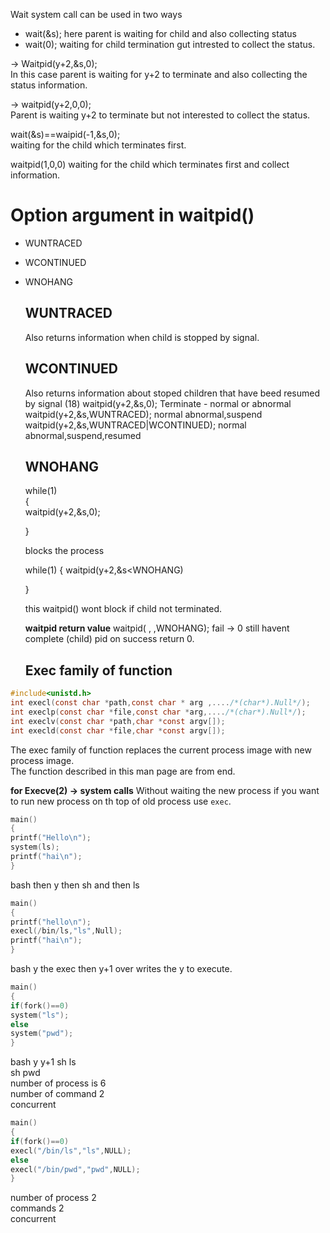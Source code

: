 Wait system call can be used in two ways    
- wait(&s);  here parent is waiting for child and also collecting status
- wait(0); waiting for child termination gut intrested  to collect the status.

-> Waitpid(y+2,&s,0);  
In this case parent is waiting for y+2 to terminate and also collecting the status information.  

-> waitpid(y+2,0,0);  
Parent is waiting y+2 to terminate but not interested to collect the status.

wait(&s)==waipid(-1,&s,0);  
waiting for the child which terminates first.  

waitpid(1,0,0) waiting for the child which terminates first and collect information.  


# Option argument in waitpid()

- WUNTRACED
- WCONTINUED
- WNOHANG

  ## WUNTRACED

  Also returns information when child is stopped by signal.

  ## WCONTINUED

  Also returns information about stoped children that have beed resumed by signal (18)
  waitpid(y+2,&s,0);  Terminate - normal or abnormal  
  waitpid(y+2,&s,WUNTRACED);  normal abnormal,suspend  
  waitpid(y+2,&s,WUNTRACED|WCONTINUED); normal abnormal,suspend,resumed    

  ## WNOHANG

   while(1)  
  {  
  waitpid(y+2,&s,0);


  }  

  blocks the process

  while(1)
  {
  waitpid(y+2,&s<WNOHANG)

  }

  this waitpid() wont block if child not terminated.

  **waitpid return value**
  waitpid( , ,WNOHANG);
  fail -> 0 still havent complete (child)  pid on success return 0.

  ## Exec family of function

```c
#include<unistd.h>
int execl(const char *path,const char * arg ,..../*(char*).Null*/);
int execlp(const char *file,const char *arg,..../*(char*).Null*/);
int execlv(const char *path,char *const argv[]);
int execld(const char *file,char *const argv[]);
```

The exec family of function replaces the current process image with new process image.   
The function described in this man page are from end.

**for Execve(2) -> system calls**
Without waiting the new process if you want to run new process on th top of old process use `exec`.  

```c
main()
{
printf("Hello\n");
system(ls);
printf("hai\n");
}
```
bash then y then sh and then ls

```c
main()
{
printf("hello\n");
execl(/bin/ls,"ls",Null);
printf("hai\n");
}
```
bash y the exec then y+1 over writes the y to execute.  


```c
main()
{
if(fork()==0)
system("ls");
else
system("pwd");
}
```
bash y y+1 sh ls    
sh pwd   
number of process is 6    
number of command 2  
concurrent  


```c
main()
{
if(fork()==0)
execl("/bin/ls","ls",NULL);
else
execl("/bin/pwd","pwd",NULL);
}
```

number of process 2  
commands 2  
concurrent  

  
